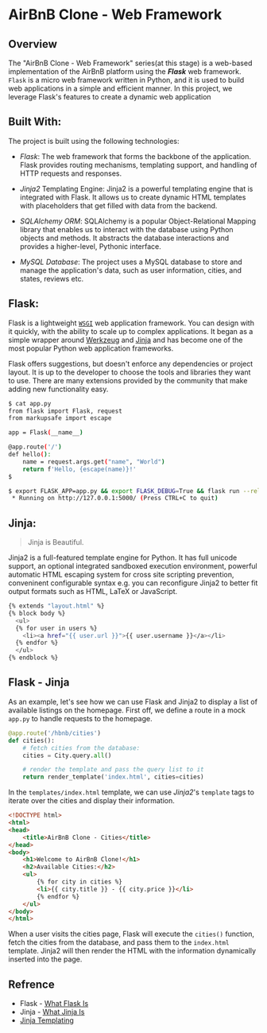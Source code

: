 # AirBnB Clone - Web Framework

## Overview

The "AirBnB Clone - Web Framework" series(at this stage) is a web-based implementation of the AirBnB platform using the ***Flask*** web framework. `Flask` is a micro web framework written in Python, and it is used to build web applications in a simple and efficient manner. In this project, we leverage Flask's features to create a dynamic web application


## Built With:

The project is built using the following technologies:

- *Flask*: The web framework that forms the backbone of the application. Flask provides routing mechanisms, templating support, and handling of HTTP requests and responses.

- *Jinja2* Templating Engine: Jinja2 is a powerful templating engine that is integrated with Flask. It allows us to create dynamic HTML templates with placeholders that get filled with data from the backend.

- *SQLAlchemy ORM*: SQLAlchemy is a popular Object-Relational Mapping library that enables us to interact with the database using Python objects and methods. It abstracts the database interactions and provides a higher-level, Pythonic interface.

- *MySQL Database*: The project uses a MySQL database to store and manage the application's data, such as user information, cities, and states, reviews etc.


## Flask:
Flask is a lightweight [`WSGI`](https://wsgi.readthedocs.io/en/latest/) web application framework. You can design with it quickly, with the ability to scale up to complex applications. It began as a simple wrapper around [Werkzeug](https://palletsprojects.com/p/werkzeug/) and [Jinja](https://palletsprojects.com/p/jinja/) and has become one of the most popular Python web application frameworks.

Flask offers suggestions, but doesn't enforce any dependencies or project layout. It is up to the developer to choose the tools and libraries they want to use. There are many extensions provided by the community that make adding new functionality easy.
```bash
$ cat app.py
from flask import Flask, request
from markupsafe import escape

app = Flask(__name__)

@app.route('/')
def hello():
    name = request.args.get("name", "World")
    return f'Hello, {escape(name)}!'
$
```

```bash
$ export FLASK_APP=app.py && export FLASK_DEBUG=True && flask run --reload
 * Running on http://127.0.0.1:5000/ (Press CTRL+C to quit)
```

## Jinja:
> Jinja is Beautiful.  

Jinja2 is a full-featured template engine for Python. It has full unicode support, an optional integrated sandboxed execution environment, powerful automatic HTML escaping system for cross site scripting prevention, conveninent configurable syntax e.g. you can reconfigure Jinja2 to better fit output formats such as HTML, LaTeX or JavaScript.

```bash
{% extends "layout.html" %}
{% block body %}
  <ul>
  {% for user in users %}
    <li><a href="{{ user.url }}">{{ user.username }}</a></li>
  {% endfor %}
  </ul>
{% endblock %}
```

## Flask - Jinja
As an example, let's see how we can use Flask and Jinja2 to display a list of available listings on the homepage. First off, we define a route in a mock `app.py` to handle requests to the homepage.

```python
@app.route('/hbnb/cities')
def cities():
    # fetch cities from the database:
    cities = City.query.all()

    # render the template and pass the query list to it
    return render_template('index.html', cities=cities)
```

In the `templates/index.html` template, we can use *Jinja2*'s `template` tags to iterate over the cities and display their information.

```html
<!DOCTYPE html>
<html>
<head>
    <title>AirBnB Clone - Cities</title>
</head>
<body>
    <h1>Welcome to AirBnB Clone!</h1>
    <h2>Available Cities:</h2>
    <ul>
        {% for city in cities %}
        <li>{{ city.title }} - {{ city.price }}</li>
        {% endfor %}
    </ul>
</body>
</html>
```

When a user visits the cities page, Flask will execute the `cities()` function, fetch the cities from the database, and pass them to the `index.html` template. Jinja2 will then render the HTML with the information dynamically inserted into the page.

## Refrence

- Flask - [What Flask Is](https://palletsprojects.com/p/flask/)
- Jinja - [What Jinja Is](https://palletsprojects.com/p/jinja/)
- [Jinja Templating](https://jinja.palletsprojects.com/en/3.1.x/templates/)
